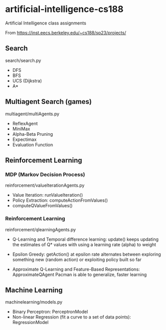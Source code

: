 # artificial-intelligence-cs188
Artificial Intelligence class assignments

From https://inst.eecs.berkeley.edu/~cs188/sp23/projects/ 

## Search
search/search.py

- DFS
- BFS
- UCS (Dijkstra)
- A*

##  Multiagent Search (games)
multiagent/multiAgents.py

- ReflexAgent
- MiniMax
- Alpha-Beta Pruning
- Expectimax
- Evaluation Function

## Reinforcement Learning

### MDP (Markov Decision Process)
reinforcement/valueIterationAgents.py

- Value Iteration: runValueIteration() 
- Policy Extraction: computeActionFromValues()
- computeQValueFromValues()

### Reinforcement Learning
reinforcement/qlearningAgents.py

- Q-Learning and Temporal difference learning: update()
    keeps updating the estimates of Q* values with using a learning rate (alpha) to weight

- Epsilon Greedy: getAction()
    at epsilon rate alternates between exploring something new (random action) or exploiting policy built so far

- Approximate Q-Learning and Feature-Based Representations: ApproximateQAgent
    Pacman is able to generalize, faster learning


## Machine Learning
machinelearning/models.py

- Binary Perceptron: PerceptronModel 
- Non-linear Regression (fit a curve to a set of data points): RegressionModel
